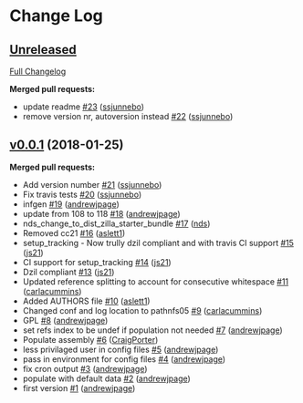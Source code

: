 # Change Log

## [Unreleased](https://github.com/sanger-pathogens/setup_tracking/tree/HEAD)

[Full Changelog](https://github.com/sanger-pathogens/setup_tracking/compare/v0.0.1...HEAD)

**Merged pull requests:**

- update readme [\#23](https://github.com/sanger-pathogens/setup_tracking/pull/23) ([ssjunnebo](https://github.com/ssjunnebo))
- remove version nr, autoversion instead [\#22](https://github.com/sanger-pathogens/setup_tracking/pull/22) ([ssjunnebo](https://github.com/ssjunnebo))

## [v0.0.1](https://github.com/sanger-pathogens/setup_tracking/tree/v0.0.1) (2018-01-25)
**Merged pull requests:**

- Add version number [\#21](https://github.com/sanger-pathogens/setup_tracking/pull/21) ([ssjunnebo](https://github.com/ssjunnebo))
- Fix travis tests [\#20](https://github.com/sanger-pathogens/setup_tracking/pull/20) ([ssjunnebo](https://github.com/ssjunnebo))
- infgen [\#19](https://github.com/sanger-pathogens/setup_tracking/pull/19) ([andrewjpage](https://github.com/andrewjpage))
- update from 108 to 118 [\#18](https://github.com/sanger-pathogens/setup_tracking/pull/18) ([andrewjpage](https://github.com/andrewjpage))
- nds\_change\_to\_dist\_zilla\_starter\_bundle [\#17](https://github.com/sanger-pathogens/setup_tracking/pull/17) ([nds](https://github.com/nds))
- Removed cc21 [\#16](https://github.com/sanger-pathogens/setup_tracking/pull/16) ([aslett1](https://github.com/aslett1))
- setup\_tracking - Now trully dzil compliant and with travis CI support [\#15](https://github.com/sanger-pathogens/setup_tracking/pull/15) ([js21](https://github.com/js21))
- CI support for setup\_tracking [\#14](https://github.com/sanger-pathogens/setup_tracking/pull/14) ([js21](https://github.com/js21))
- Dzil compliant [\#13](https://github.com/sanger-pathogens/setup_tracking/pull/13) ([js21](https://github.com/js21))
- Updated reference splitting to account for consecutive whitespace [\#11](https://github.com/sanger-pathogens/setup_tracking/pull/11) ([carlacummins](https://github.com/carlacummins))
- Added AUTHORS file [\#10](https://github.com/sanger-pathogens/setup_tracking/pull/10) ([aslett1](https://github.com/aslett1))
- Changed conf and log location to pathnfs05 [\#9](https://github.com/sanger-pathogens/setup_tracking/pull/9) ([carlacummins](https://github.com/carlacummins))
- GPL [\#8](https://github.com/sanger-pathogens/setup_tracking/pull/8) ([andrewjpage](https://github.com/andrewjpage))
- set refs index to be undef if population not needed [\#7](https://github.com/sanger-pathogens/setup_tracking/pull/7) ([andrewjpage](https://github.com/andrewjpage))
- Populate assembly [\#6](https://github.com/sanger-pathogens/setup_tracking/pull/6) ([CraigPorter](https://github.com/CraigPorter))
- less privilaged user in config files [\#5](https://github.com/sanger-pathogens/setup_tracking/pull/5) ([andrewjpage](https://github.com/andrewjpage))
- pass in environment for config files [\#4](https://github.com/sanger-pathogens/setup_tracking/pull/4) ([andrewjpage](https://github.com/andrewjpage))
- fix cron output [\#3](https://github.com/sanger-pathogens/setup_tracking/pull/3) ([andrewjpage](https://github.com/andrewjpage))
- populate with default data [\#2](https://github.com/sanger-pathogens/setup_tracking/pull/2) ([andrewjpage](https://github.com/andrewjpage))
- first version [\#1](https://github.com/sanger-pathogens/setup_tracking/pull/1) ([andrewjpage](https://github.com/andrewjpage))


